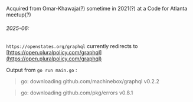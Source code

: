 Acquired from Omar-Khawaja(?) sometime in 2021(?) at a Code for Atlanta meetup(?)

###### 2025-06:

`https://openstates.org/graphql` currently redirects to [https://open.pluralpolicy.com/graphql](https://open.pluralpolicy.com/graphql)

Output from `go run main.go` :
> go: downloading github.com/machinebox/graphql v0.2.2

> go: downloading github.com/pkg/errors v0.8.1